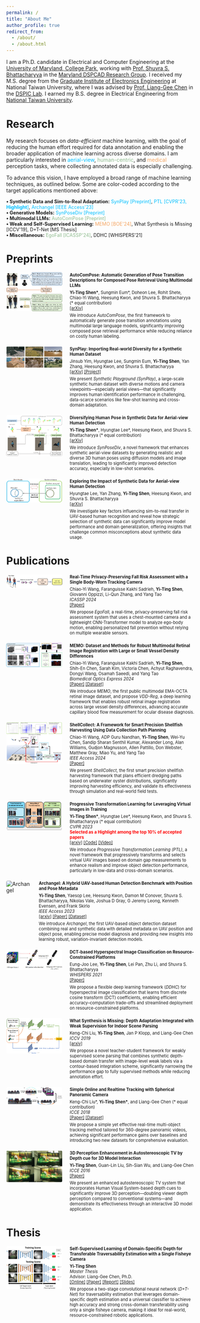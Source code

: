 ```yaml
---
permalink: /
title: "About Me"
author_profile: true
redirect_from: 
  - /about/
  - /about.html
---
```


I am a Ph.D. candidate in Electrical and Computer Engineering at the [University of Maryland, College Park](https://ece.umd.edu/), working with [Prof. Shuvra S. Bhattacharyya](https://user.eng.umd.edu/~ssb/) in the [Maryland DSPCAD Research Group](https://code.umd.edu/dspcad-pub/dspcadwiki/-/wikis/Maryland-DSPCAD-Research-Group). I received my M.S. degree from the [Graduate Institute of Electronics Engineering](https://giee.ntu.edu.tw/en/home/) at National Taiwan University, where I was advised by [Prof. Liang-Gee Chen](https://www.ee.ntu.edu.tw/profile1.php?id=26) in the [DSPIC Lab](https://homepage.ntu.edu.tw/~lgchen/index.html). I earned my B.S. degree in Electrical Engineering from [National Taiwan University](https://web.ee.ntu.edu.tw/eng/index.php).

Research
======
My research focuses on <em>data-efficient</em> machine learning, with the goal of reducing the human effort required for data annotation and enabling the broader application of machine learning across diverse domains. I am particularly interested in <span style="color: DeepSkyBlue;">aerial-view</span>, <span style="color: DarkSeaGreen;">human-centric</span>, and <span style="color: SandyBrown;">medical</span> perception tasks, where collecting annotated data is especially challenging.

To advance this vision, I have employed a broad range of machine learning techniques, as outlined below. Some are color-coded according to the target applications mentioned above:
<div style="font-size: 0.9em;">
<strong>&bull; Synthetic Data and Sim-to-Real Adaptation:</strong> <span style="color: DeepSkyBlue;">SynPlay [Preprint]</span>, <span style="color: DeepSkyBlue;">PTL [CVPR'23, <strong>Highlight</strong>]</span>, <span style="color: DeepSkyBlue;">Archangel [IEEE Access'23]</span><br>
<strong>&bull; Generative Models:</strong> <span style="color: DeepSkyBlue;">SynPoseDiv [Preprint]</span><br>
<strong>&bull; Multimodal LLMs:</strong> <span style="color: DarkSeaGreen;">AutoComPose [Preprint]</span><br>
<strong>&bull; Weak and Self-Supervised Learning:</strong> <span style="color: SandyBrown;">MEMO [BOE'24]</span>, What Synthesis is Missing [ICCV'19], D+T-Net [MS Thesis]<br>
<strong>&bull; Miscellaneous:</strong> <span style="color: DarkSeaGreen;">EgoFall [ICASSP'24]</span>, DDHC [WHISPERS'21]<br>
</div>

Preprints
======
<div style="display: flex; align-items: flex-start; margin-bottom: 20px; position: relative;">
  <img src="/images/autocompose.jpg" alt="AutoComPose" style="width: 150px; height: auto; margin-right: 20px; border-radius: 4px;" class="original-image">
  <div>
    <h3 style="margin: 0; font-size: 0.8em;">
      AutoComPose: Automatic Generation of Pose Transition Descriptions for Composed Pose Retrieval Using Multimodal LLMs
    </h3>
    <p style="margin: 5px 0; font-size: 0.8em;">
      <strong>Yi-Ting Shen*</strong>, Sungmin Eum*, Doheon Lee, Rohit Shete, Chiao-Yi Wang, Heesung Kwon, and Shuvra S. Bhattacharyya (* equal contribution)
      <br>
      <a href="https://arxiv.org/abs/2503.22884">[arXiv]</a>
    </p>
    <p style="margin: 0; font-size: 0.8em;">
      We introduce <em>AutoComPose</em>, the first framework to automatically generate pose transition annotations using multimodal large language models, significantly improving composed pose retrieval performance while reducing reliance on costly human labeling.
    </p>
  </div>
  <div class="enlarged-image-container">
    <img src="/images/autocompose.jpg" alt="AutoComPose Enlarged" class="enlarged-image">
  </div>
</div>

<div style="display: flex; align-items: flex-start; margin-bottom: 20px; position: relative;">
  <img src="/images/synplay.png" alt="SynPlay" style="width: 150px; height: auto; margin-right: 20px; border-radius: 4px;" class="original-image">
  <div>
    <h3 style="margin: 0; font-size: 0.8em;">
      SynPlay: Importing Real-world Diversity for a Synthetic Human Dataset
    </h3>
    <p style="margin: 5px 0; font-size: 0.8em;">
      Jinsub Yim, Hyungtae Lee, Sungmin Eum, <strong>Yi-Ting Shen</strong>, Yan Zhang, Heesung Kwon, and Shuvra S. Bhattacharyya
      <br>
      <a href="https://arxiv.org/abs/2408.11814">[arXiv]</a> <a href="https://synplaydataset.github.io/">[Project]</a>
    </p>
    <p style="margin: 0; font-size: 0.8em;">
      We present <em>Synthetic Playground (SynPlay)</em>, a large-scale synthetic human dataset with diverse motions and camera viewpoints—especially aerial views—that significantly improves human identification performance in challenging, data-scarce scenarios like few-shot learning and cross-domain adaptation.
    </p>
  </div>
  <div class="enlarged-image-container">
    <img src="/images/synplay.png" alt="SynPlay Enlarged" class="enlarged-image">
  </div>
</div>

<div style="display: flex; align-items: flex-start; margin-bottom: 20px; position: relative;">
  <img src="/images/synposediv.jpg" alt="SynPoseDiv" style="width: 150px; height: auto; margin-right: 20px; border-radius: 4px;" class="original-image">
  <div>
    <h3 style="margin: 0; font-size: 0.8em;">
      Diversifying Human Pose in Synthetic Data for Aerial-view Human Detection
    </h3>
    <p style="margin: 5px 0; font-size: 0.8em;">
      <strong>Yi-Ting Shen*</strong>, Hyungtae Lee*, Heesung Kwon, and Shuvra S. Bhattacharyya (* equal contribution)
      <br>
      <a href="https://arxiv.org/abs/2405.15939">[arXiv]</a>
    </p>
    <p style="margin: 0; font-size: 0.8em;">
      We introduce <em>SynPoseDiv</em>, a novel framework that enhances synthetic aerial-view datasets by generating realistic and diverse 3D human poses using diffusion models and image translation, leading to significantly improved detection accuracy, especially in low-shot scenarios.
    </p>
  </div>
  <div class="enlarged-image-container">
    <img src="/images/synposediv.jpg" alt="SynPoseDiv Enlarged" class="enlarged-image">
  </div>
</div>

<div style="display: flex; align-items: flex-start; margin-bottom: 20px; position: relative;">
  <img src="/images/synanalysis.jpg" alt="SynAnalysis" style="width: 150px; height: auto; margin-right: 20px; border-radius: 4px;" class="original-image">
  <div>
    <h3 style="margin: 0; font-size: 0.8em;">
      Exploring the Impact of Synthetic Data for Aerial-view Human Detection
    </h3>
    <p style="margin: 5px 0; font-size: 0.8em;">
      Hyungtae Lee, Yan Zhang, <strong>Yi-Ting Shen</strong>, Heesung Kwon, and Shuvra S. Bhattacharyya
      <br>
      <a href="https://arxiv.org/abs/2405.15203">[arXiv]</a>
    </p>
    <p style="margin: 0; font-size: 0.8em;">
      We investigate key factors influencing sim-to-real transfer in UAV-based human recognition and reveal how strategic selection of synthetic data can significantly improve model performance and domain generalization, offering insights that challenge common misconceptions about synthetic data usage.
    </p>
  </div>
  <div class="enlarged-image-container">
    <img src="/images/synanalysis.jpg" alt="SynAnalysis Enlarged" class="enlarged-image">
  </div>
</div>

Publications
======

<div style="display: flex; align-items: flex-start; margin-bottom: 20px; position: relative;">
  <img src="/images/egofall.jpg" alt="EgoFall" style="width: 150px; height: auto; margin-right: 20px; border-radius: 4px;" class="original-image">
  <div>
    <h3 style="margin: 0; font-size: 0.8em;">
      Real-Time Privacy-Preserving Fall Risk Assessment with a Single Body-Worn Tracking Camera
    </h3>
    <p style="margin: 5px 0; font-size: 0.8em;">
      Chiao-Yi Wang, Faranguisse Kakhi Sadrieh, <strong>Yi-Ting Shen</strong>, Giovanni Oppizzi, Li-Qun Zhang, and Yang Tao
      <br>
      <em>ICASSP 2024</em>
      <br>
      <a href="https://ieeexplore.ieee.org/document/10447770">[Paper]</a>
    </p>
    <p style="margin: 0; font-size: 0.8em;">
      We propose <em>EgoFall</em>, a real-time, privacy-preserving fall risk assessment system that uses a chest-mounted camera and a lightweight CNN-Transformer model to analyze ego-body motion, enabling personalized fall prevention without relying on multiple wearable sensors.
    </p>
  </div>
  <div class="enlarged-image-container">
    <img src="/images/egofall.jpg" alt="EgoFall Enlarged" class="enlarged-image">
  </div>
</div>

<div style="display: flex; align-items: flex-start; margin-bottom: 20px; position: relative;">
  <img src="/images/memo.jpg" alt="MEMO" style="width: 150px; height: auto; margin-right: 20px; border-radius: 4px;" class="original-image">
  <div>
    <h3 style="margin: 0; font-size: 0.8em;">
      MEMO: Dataset and Methods for Robust Multimodal Retinal Image Registration with Large or Small Vessel Density Differences
    </h3>
    <p style="margin: 5px 0; font-size: 0.8em;">
      Chiao-Yi Wang, Faranguisse Kakhi Sadrieh, <strong>Yi-Ting Shen</strong>, Shih-En Chen, Sarah Kim, Victoria Chen, Achyut Raghavendra, Dongyi Wang, Osamah Saeedi, and Yang Tao
      <br>
      <em>Biomedical Optics Express 2024</em>
      <br>
      <a href="https://opg.optica.org/boe/fulltext.cfm?uri=boe-15-5-3457&id=549452">[Paper]</a> <a href="https://chiaoyiwang0424.github.io/MEMO/">[Dataset]</a>
    </p>
    <p style="margin: 0; font-size: 0.8em;">
      We introduce <em>MEMO</em>, the first public multimodal EMA-OCTA retinal image dataset, and propose <em>VDD-Reg</em>, a deep learning framework that enables robust retinal image registration across large vessel density differences, advancing accurate capillary blood flow measurement for ocular disease diagnosis.
    </p>
  </div>
  <div class="enlarged-image-container">
    <img src="/images/memo.jpg" alt="MEMO Enlarged" class="enlarged-image">
  </div>
</div>

<div style="display: flex; align-items: flex-start; margin-bottom: 20px; position: relative;">
  <img src="/images/shellcollect.jpg" alt="ShellCollect" style="width: 150px; height: auto; margin-right: 20px; border-radius: 4px;" class="original-image">
  <div>
    <h3 style="margin: 0; font-size: 0.8em;">
      ShellCollect: A Framework for Smart Precision Shellfish Harvesting Using Data Collection Path Planning
    </h3>
    <p style="margin: 5px 0; font-size: 0.8em;">
      Chiao-Yi Wang, ADP Guru Nandhan, <strong>Yi-Ting Shen</strong>, Wei-Yu Chen, Sandip Sharan Senthil Kumar, Alexander Long, Alan Williams, Gudjon Magnusson, Allen Pattillo, Don Webster, Matthew Gray, Miao Yu, and Yang Tao
      <br>
      <em>IEEE Access 2024</em>
      <br>
      <a href="https://ieeexplore.ieee.org/document/10766580">[Paper]</a>
    </p>
    <p style="margin: 0; font-size: 0.8em;">
      We present <em>ShellCollect</em>, the first smart precision shellfish harvesting framework that plans efficient dredging paths based on underwater oyster distributions, significantly improving harvesting efficiency, and validate its effectiveness through simulation and real-world field tests.
    </p>
  </div>
  <div class="enlarged-image-container">
    <img src="/images/shellcollect.jpg" alt="ShellCollect Enlarged" class="enlarged-image">
  </div>
</div>

<div style="display: flex; align-items: flex-start; margin-bottom: 20px; position: relative;">
  <img src="/images/ptl.png" alt="PTL" style="width: 150px; height: auto; margin-right: 20px; border-radius: 4px;" class="original-image">
  <div>
    <h3 style="margin: 0; font-size: 0.8em;">
      Progressive Transformation Learning for Leveraging Virtual Images in Training
    </h3>
    <p style="margin: 5px 0; font-size: 0.8em;">
      <strong>Yi-Ting Shen*</strong>, Hyungtae Lee*, Heesung Kwon, and Shuvra S. Bhattacharyya (* equal contribution)
      <br>
      <em>CVPR 2023</em>
      <br>
      <strong style="color: red;">Selected as a Highlight among the top 10% of accepted papers</strong>
      <br>
      <a href="https://arxiv.org/abs/2211.01778">[arxiv]</a> <a href="https://gitlab.umiacs.umd.edu/dspcad/ptl-release">[Code]</a> <a href="https://www.youtube.com/watch?v=-P1pyGn-1zw&ab_channel=Yi-TingShen">[Video]</a>
    </p>
    <p style="margin: 0; font-size: 0.8em;">
      We introduce <em>Progressive Transformation Learning (PTL)</em>, a novel framework that progressively transforms and selects virtual UAV images based on domain gap measurements to enhance realism and improve object detection performance, particularly in low-data and cross-domain scenarios.
    </p>
  </div>
  <div class="enlarged-image-container">
    <img src="/images/ptl.png" alt="PTL Enlarged" class="enlarged-image">
  </div>
</div>

<div style="display: flex; align-items: flex-start; margin-bottom: 20px; position: relative;">
  <img src="/images/archangel.png" alt="Archangel" style="width: 150px; height: auto; margin-right: 20px; border-radius: 4px;" class="original-image">
  <div>
    <h3 style="margin: 0; font-size: 0.8em;">
      Archangel: A Hybrid UAV-based Human Detection Benchmark with Position and Pose Metadata
    </h3>
    <p style="margin: 5px 0; font-size: 0.8em;">
      <strong>Yi-Ting Shen</strong>, Yaesop Lee, Heesung Kwon, Damon M Conover, Shuvra S. Bhattacharyya, Nikolas Vale, Joshua D Gray, G Jeremy Leong, Kenneth Evensen, and Frank Skirlo
      <br>
      <em>IEEE Access 2023</em>
      <br>
      <a href="https://arxiv.org/abs/2209.00128">[arxiv]</a> <a href="https://ieeexplore.ieee.org/abstract/document/10196325">[Paper]</a> <a href="https://a2i2-archangel.vision/">[Dataset]</a>
    </p>
    <p style="margin: 0; font-size: 0.8em;">
      We introduce <em>Archangel</em>, the first UAV-based object detection dataset combining real and synthetic data with detailed metadata on UAV position and object pose, enabling precise model diagnosis and providing new insights into learning robust, variation-invariant detection models.
    </p>
  </div>
  <div class="enlarged-image-container">
    <img src="/images/archangel.png" alt="Archangel Enlarged" class="enlarged-image">
  </div>
</div>

<div style="display: flex; align-items: flex-start; margin-bottom: 20px; position: relative;">
  <img src="/images/ddhc.png" alt="DDHC" style="width: 150px; height: auto; margin-right: 20px; border-radius: 4px;" class="original-image">
  <div>
    <h3 style="margin: 0; font-size: 0.8em;">
      DCT-based Hyperspectral Image Classification on Resource-Constrained Platforms
    </h3>
    <p style="margin: 5px 0; font-size: 0.8em;">
      Eung-Joo Lee, <strong>Yi-Ting Shen</strong>, Lei Pan, Zhu Li, and Shuvra S. Bhattacharyya
      <br>
      <em>WHISPERS 2021</em>
      <br>
      <a href="https://ieeexplore.ieee.org/document/9483973">[Paper]</a>
    </p>
    <p style="margin: 0; font-size: 0.8em;">
      We propose a flexible deep learning framework (<em>DDHC</em>) for hyperspectral image classification that learns from discrete cosine transform (DCT) coefficients, enabling efficient accuracy–computation trade-offs and streamlined deployment on resource-constrained platforms.
    </p>
  </div>
  <div class="enlarged-image-container">
    <img src="/images/ddhc.png" alt="DDHC Enlarged" class="enlarged-image">
  </div>
</div>

<div style="display: flex; align-items: flex-start; margin-bottom: 20px; position: relative;">
  <img src="/images/depthweak.png" alt="DepthWeak" style="width: 150px; height: auto; margin-right: 20px; border-radius: 4px;" class="original-image">
  <div>
    <h3 style="margin: 0; font-size: 0.8em;">
      What Synthesis is Missing: Depth Adaptation Integrated with Weak Supervision for Indoor Scene Parsing
    </h3>
    <p style="margin: 5px 0; font-size: 0.8em;">
      Keng-Chi Liu, <strong>Yi-Ting Shen</strong>, Jan P Klopp, and Liang-Gee Chen
      <br>
      <em>ICCV 2019</em>
      <br>
      <a href="https://arxiv.org/abs/1903.09781">[arxiv]</a>
    </p>
    <p style="margin: 0; font-size: 0.8em;">
      We propose a novel teacher-student framework for weakly supervised scene parsing that combines synthetic depth-based domain transfer with image-level weak labels via a contour-based integration scheme, significantly narrowing the performance gap to fully supervised methods while reducing annotation effort.
    </p>
  </div>
  <div class="enlarged-image-container">
    <img src="/images/depthweak.png" alt="DepthWeak Enlarged" class="enlarged-image">
  </div>
</div>

<div style="display: flex; align-items: flex-start; margin-bottom: 20px; position: relative;">
  <img src="/images/deepsortspc.png" alt="DeepSortSPC" style="width: 150px; height: auto; margin-right: 20px; border-radius: 4px;" class="original-image">
  <div>
    <h3 style="margin: 0; font-size: 0.8em;">
      Simple Online and Realtime Tracking with Spherical Panoramic Camera
    </h3>
    <p style="margin: 5px 0; font-size: 0.8em;">
      Keng-Chi Liu*, <strong>Yi-Ting Shen*</strong>, and Liang-Gee Chen (* equal contribution)
      <br>
      <em>ICCE 2018</em>
      <br>
      <a href="https://ieeexplore.ieee.org/document/8326132">[Paper]</a> <a href="https://github.com/KengChiLiu/MOT360?tab=readme-ov-file">[Dataset]</a>
    </p>
    <p style="margin: 0; font-size: 0.8em;">
      We propose a simple yet effective real-time multi-object tracking method tailored for 360-degree panoramic videos, achieving significant performance gains over baselines and introducing two new datasets for comprehensive evaluation.
    </p>
  </div>
  <div class="enlarged-image-container">
    <img src="/images/deepsortspc.png" alt="DeepSortSPC Enlarged" class="enlarged-image">
  </div>
</div>

<div style="display: flex; align-items: flex-start; margin-bottom: 20px; position: relative;">
  <img src="/images/depthcue.png" alt="DepthCue" style="width: 150px; height: auto; margin-right: 20px; border-radius: 4px;" class="original-image">
  <div>
    <h3 style="margin: 0; font-size: 0.8em;">
      3D Perception Enhancement in Autostereoscopic TV by Depth cue for 3D Model Interaction
    </h3>
    <p style="margin: 5px 0; font-size: 0.8em;">
      <strong>Yi-Ting Shen</strong>, Guan-Lin Liu, Sih-Sian Wu, and Liang-Gee Chen
      <br>
      <em>ICCE 2016</em>
      <br>
      <a href="https://ieeexplore.ieee.org/abstract/document/7430613">[Paper]</a>
    </p>
    <p style="margin: 0; font-size: 0.8em;">
      We present an enhanced autostereoscopic TV system that incorporates Human Visual System-based depth cues to significantly improve 3D perception—doubling viewer depth perception compared to conventional systems—and demonstrate its effectiveness through an interactive 3D model application.
    </p>
  </div>
  <div class="enlarged-image-container">
    <img src="/images/depthcue.png" alt="DepthCue Enlarged" class="enlarged-image">
  </div>
</div>

Thesis
======

<div style="display: flex; align-items: flex-start; margin-bottom: 20px; position: relative;">
  <img src="/images/depthte.png" alt="DepthTE" style="width: 150px; height: auto; margin-right: 20px; border-radius: 4px;" class="original-image">
  <div>
    <h3 style="margin: 0; font-size: 0.8em;">
      Self-Supervised Learning of Domain-Specific Depth for Transferable Traversability Estimation with a Single Fisheye Camera
    </h3>
    <p style="margin: 5px 0; font-size: 0.8em;">
      <strong>Yi-Ting Shen</strong>
      <br>
      <em>Master Thesis</em>
      <br>
      Advisor: Liang-Gee Chen, Ph.D.
      <br>
      <a href="https://tdr.lib.ntu.edu.tw/handle/123456789/71498?locale=en">[Online]</a> <a href="https://drive.google.com/file/d/1M7YkesgWuoeVZX4T1dj7P1VB3aB0D80T/view?usp=sharing">[Paper]</a> <a href="https://drive.google.com/file/d/1Tse_RuSItM2cUVjQ291Y-icbnumZfE5O/view?usp=sharing">[Report]</a> <a href="https://drive.google.com/file/d/1l8Z7pJ3JbshEKM-AQ2pUdF6Uf4k7hqbz/view?usp=sharing">[Slides]</a>
    </p>
    <p style="margin: 0; font-size: 0.8em;">
      We propose a two-stage convolutional neural network (<em>D+T-Net</em>) for traversability estimation that leverages domain-specific depth estimation and a universal classifier to achieve high accuracy and strong cross-domain transferability using only a single fisheye camera, making it ideal for real-world, resource-constrained robotic applications.
    </p>
  </div>
  <div class="enlarged-image-container">
    <img src="/images/depthte.png" alt="DepthTE Enlarged" class="enlarged-image">
  </div>
</div>

<style>
/* Add this CSS to your page or a linked stylesheet */
.original-image {
  z-index: 1;
}

.enlarged-image-container {
  display: none;
  position: absolute;
  top: 0;
  left: 0; /* Adjust to position beside the original image */
  z-index: 10; /* Ensure it appears above other elements */
}

.enlarged-image {
  width: 600px; /* Adjust size for enlargement */
  height: auto;
  border: 2px solid #ccc; /* Optional: Add a border for better visibility */
  background: white; /* Optional: Add a background to avoid overlap issues */
}

.original-image:hover ~ .enlarged-image-container {
  display: block;
}
</style>